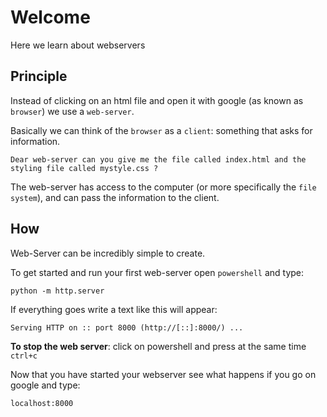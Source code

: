 # Welcome
Here we learn about webservers

## Principle
Instead of clicking on an html file and open it with google (as known as `browser`) we use a `web-server`.

Basically we can think of the `browser` as a `client`: something that asks for information.

```
Dear web-server can you give me the file called index.html and the styling file called mystyle.css ?
```

The web-server has access to the computer (or more specifically the `file system`), 
and can pass the information to the client.

## How
Web-Server can be incredibly simple to create.

To get started and run your first web-server open `powershell` and type:
```
python -m http.server
```

If everything goes write a text like this will appear:
```
Serving HTTP on :: port 8000 (http://[::]:8000/) ...
```

**To stop the web server**: click on powershell and press at the same time `ctrl+c`

Now that you have started your webserver see what happens if you go on google and type:
```
localhost:8000
```


